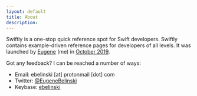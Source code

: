 ```yaml
---
layout: default
title: About
description: 
---
```


Swiftly is a one-stop quick reference spot for Swift developers. Swiftly contains example-driven reference pages for developers of all levels. It was launched by [Eugene](https://ebelinski.com/) (me) in [October 2019](https://ebelinski.com/swiftly-announcement/).

Got any feedback? I can be reached a number of ways:

* Email: ebelinski [at] protonmail [dot] com
* Twitter: [@EugeneBelinski](https://twitter.com/EugeneBelinski)
* Keybase: [ebelinski](https://keybase.io/ebelinski)
